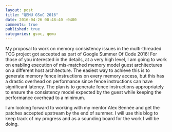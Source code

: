```yaml
---
layout: post
title: "QEMU GSoC 2016"
date: 2016-04-26 00:48:40 -0400
comments: true
published: true
categories: gsoc, qemu
---
```


My proposal to work on memory consistency issues in the multi-threaded TCG
project got accepted as part of Google Summer Of Code 2016! For those of you
interested in the details, at a very high level, I am going to work on
enabling execution of mis-matched memory model guest architectures on a
different host architecture. The easiest way to achieve this is to generate
memory fence instructions on every memory access, but this has a drastic
overhead on performance since fence instructions can have significant
latency. The plan is to generate fence instructions appropriately to ensure
the consistency model expected by the guest while keeping the performance
overhead to a minimum.

I am looking forward to working with my mentor Alex Bennée and get the patches
accepted upstream by the end of summer. I will use this blog to keep track of
my progress and as a sounding board for the work I will be doing.
